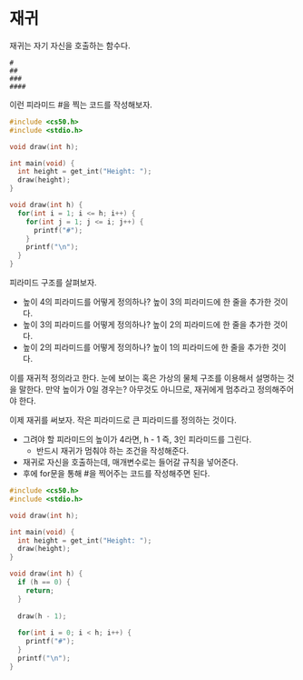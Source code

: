 # 재귀

재귀는 자기 자신을 호출하는 함수다.

```
#
##
###
####
```

이런 피라미드 #을 찍는 코드를 작성해보자.

```c
#include <cs50.h>
#include <stdio.h>

void draw(int h);

int main(void) {
  int height = get_int("Height: ");
  draw(height);
}

void draw(int h) {
  for(int i = 1; i <= h; i++) {
    for(int j = 1; j <= i; j++) {
      printf("#");
    }
    printf("\n");
  }
}
```

피라미드 구조를 살펴보자.

- 높이 4의 피라미드를 어떻게 정의하나? 높이 3의 피라미드에 한 줄을 추가한 것이다.
- 높이 3의 피라미드를 어떻게 정의하나? 높이 2의 피라미드에 한 줄을 추가한 것이다.
- 높이 2의 피라미드를 어떻게 정의하나? 높이 1의 피라미드에 한 줄을 추가한 것이다.

이를 재귀적 정의라고 한다. 눈에 보이는 혹은 가상의 물체 구조를 이용해서 설명하는 것을 말한다. 만약 높이가 0일 경우는? 아무것도 아니므로, 재귀에게 멈추라고 정의해주어야 한다.

이제 재귀를 써보자. 작은 피라미드로 큰 피라미드를 정의하는 것이다.

- 그려야 할 피라미드의 높이가 4라면, h - 1 즉, 3인 피라미드를 그린다.
  - 반드시 재귀가 멈춰야 하는 조건을 작성해준다.
- 재귀로 자신을 호출하는데, 매개변수로는 들어갈 규칙을 넣어준다.
- 후에 for문을 통해 #을 찍어주는 코드를 작성해주면 된다.

```c
#include <cs50.h>
#include <stdio.h>

void draw(int h);

int main(void) {
  int height = get_int("Height: ");
  draw(height);
}

void draw(int h) {
  if (h == 0) {
    return;
  }
  
  draw(h - 1);
  
  for(int i = 0; i < h; i++) {
    printf("#");
  }
  printf("\n");
}
```
